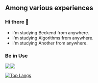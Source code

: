 ## Among various experiences

### Hi there 👋 
 - I'm studying Beckend from anywhere.
 - I'm studying Algorithms from anywhere.
 - I'm studying Another from anywhere.

<!--
**hantoro123/hantoro123** is a ✨ _special_ ✨ repository because its `README.md` (this file) appears on your GitHub profile.

Here are some ideas to get you started:

- 🔭 I’m currently working on ...
- 🌱 I’m currently learning ...
- 👯 I’m looking to collaborate on ...
- 🤔 I’m looking for help with ...
- 💬 Ask me about ...
- 📫 How to reach me: ...
- 😄 Pronouns: ...
- ⚡ Fun fact: ...
-->


### Be in Use
 <img src="https://img.shields.io/badge/Python-3776AB?style=flat&logo=Python&logoColor=white"/><img src="https://img.shields.io/badge/Django-092E20?style=flat&logo=Django&logoColor=white"/>

[![Top Langs](https://github-readme-stats.vercel.app/api/top-langs/?username=hantoro123)](https://github.com/hantoro123/github-readme-stats)
